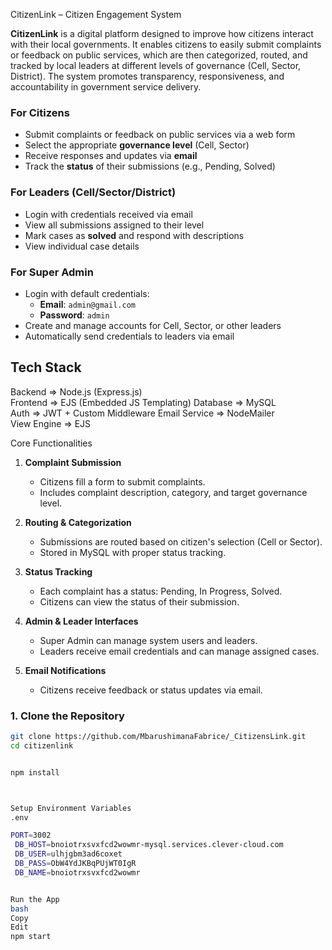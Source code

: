 CitizenLink – Citizen Engagement System

**CitizenLink** is a digital platform designed to improve how citizens interact with their local governments. It enables citizens to easily submit complaints or feedback on public services, which are then categorized, routed, and tracked by local leaders at different levels of governance (Cell, Sector, District). The system promotes transparency, responsiveness, and accountability in government service delivery.


### For Citizens
- Submit complaints or feedback on public services via a web form
- Select the appropriate **governance level** (Cell, Sector)
- Receive responses and updates via **email**
- Track the **status** of their submissions (e.g., Pending, Solved)

 ### For Leaders (Cell/Sector/District)
- Login with credentials received via email
- View all submissions assigned to their level
- Mark cases as **solved** and respond with descriptions
- View individual case details

### For Super Admin
- Login with default credentials:
  - **Email**: `admin@gmail.com`
  - **Password**: `admin`
- Create and manage accounts for Cell, Sector, or other leaders
- Automatically send credentials to leaders via email

## Tech Stack


 Backend       => Node.js (Express.js)   
 Frontend      => EJS (Embedded JS Templating) 
 Database      => MySQL                  
 Auth          => JWT + Custom Middleware 
Email Service  => NodeMailer             
View Engine    => EJS                    



Core Functionalities

1. **Complaint Submission**
   - Citizens fill a form to submit complaints.
   - Includes complaint description, category, and target governance level.

2. **Routing & Categorization**
   - Submissions are routed based on citizen's selection (Cell or Sector).
   - Stored in MySQL with proper status tracking.

3. **Status Tracking**
   - Each complaint has a status: Pending, In Progress, Solved.
   - Citizens can view the status of their submission.

4. **Admin & Leader Interfaces**
   - Super Admin can manage system users and leaders.
   - Leaders receive email credentials and can manage assigned cases.

5. **Email Notifications**
   - Citizens receive feedback or status updates via email.


  ### 1. Clone the Repository
```bash
git clone https://github.com/MbarushimanaFabrice/_CitizensLink.git
cd citizenlink


npm install



Setup Environment Variables
.env

PORT=3002
 DB_HOST=bnoiotrxsvxfcd2wowmr-mysql.services.clever-cloud.com
 DB_USER=ulhjgbm3ad6coxet
 DB_PASS=ObW4YdJKBqPUjWT0IgR
 DB_NAME=bnoiotrxsvxfcd2wowmr


Run the App
bash
Copy
Edit
npm start